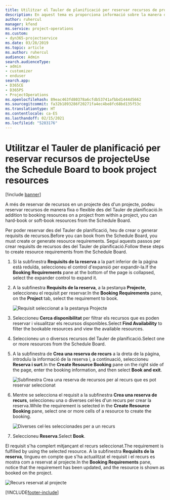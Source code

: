 ```yaml
---
title: Utilitzar el Tauler de planificació per reservar recursos de projecte
description: En aquest tema es proporciona informació sobre la manera de reservar els recursos.
author: ruhercul
manager: kfend
ms.service: project-operations
ms.custom:
- dyn365-projectservice
ms.date: 03/28/2019
ms.topic: article
ms.author: ruhercul
audience: Admin
search.audienceType:
- admin
- customizer
- enduser
search.app:
- D365CE
- D365PS
- ProjectOperations
ms.openlocfilehash: 89eac463fd80378a6cfdb53741afbbd1444d5662
ms.sourcegitcommit: fa32b1893286f20271fa4ec4be8fc68bd135f53c
ms.translationtype: HT
ms.contentlocale: ca-ES
ms.lasthandoff: 02/15/2021
ms.locfileid: "5283176"
---
```

# <a name="use-the-schedule-board-to-book-project-resources"></a><span data-ttu-id="0de07-103">Utilitzar el Tauler de planificació per reservar recursos de projecte</span><span class="sxs-lookup"><span data-stu-id="0de07-103">Use the Schedule Board to book project resources</span></span>

[!include [banner](../includes/psa-now-project-operations.md)]

<span data-ttu-id="0de07-104">A més de reservar de recursos en un projecte des d'un projecte, podeu reservar recursos de manera fixa o flexible des del Tauler de planificació.</span><span class="sxs-lookup"><span data-stu-id="0de07-104">In addition to booking resources on a project from within a project, you can hard-book or soft-book resources from the Schedule Board.</span></span>

<span data-ttu-id="0de07-105">Per poder reservar des del Tauler de planificació, heu de crear o generar requisits de recursos.</span><span class="sxs-lookup"><span data-stu-id="0de07-105">Before you can book from the Schedule Board, you must create or generate resource requirements.</span></span> <span data-ttu-id="0de07-106">Segui aquests passos per crear requisits de recursos des del Tauler de planificació.</span><span class="sxs-lookup"><span data-stu-id="0de07-106">Follow these steps to create resource requirements from the Schedule Board.</span></span>

1. <span data-ttu-id="0de07-107">Si la subfinestra **Requisits de la reserva** a la part inferior de la pàgina està reduïda, seleccioneu el control d'expansió per expandir-la.</span><span class="sxs-lookup"><span data-stu-id="0de07-107">If the **Booking Requirements** pane at the bottom of the page is collapsed, select the expander control to expand it.</span></span>
2. <span data-ttu-id="0de07-108">A la subfinestra **Requisits de la reserva**, a la pestanya **Projecte**, seleccioneu el requisit per reservar.</span><span class="sxs-lookup"><span data-stu-id="0de07-108">In the **Booking Requirements** pane, on the **Project** tab, select the requirement to book.</span></span>

    ![Requisit seleccionat a la pestanya Projecte](media/Resource-Management-image73.png)

3. <span data-ttu-id="0de07-110">Seleccioneu **Cerca disponibilitat** per filtrar els recursos que es poden reservar i visualitzar els recursos disponibles.</span><span class="sxs-lookup"><span data-stu-id="0de07-110">Select **Find Availability** to filter the bookable resources and view the available resources.</span></span> 
4. <span data-ttu-id="0de07-111">Seleccioneu un o diversos recursos del Tauler de planificació.</span><span class="sxs-lookup"><span data-stu-id="0de07-111">Select one or more resources from the Schedule Board.</span></span> 
5. <span data-ttu-id="0de07-112">A la subfinestra de **Crea una reserva de recurs** a la dreta de la pàgina, introduïu la informació de la reserva i, a continuació, seleccioneu **Reserva i surt**.</span><span class="sxs-lookup"><span data-stu-id="0de07-112">In the **Create Resource Booking** pane on the right side of the page, enter the booking information, and then select **Book and exit**.</span></span>

    ![Subfinestra Crea una reserva de recursos per al recurs que es pot reservar seleccionat](media/Resource-Management-image74.png)

6. <span data-ttu-id="0de07-114">Mentre se selecciona el requisit a la subfinestra **Crea una reserva de recurs**, seleccioneu una o diverses cel·les d'un recurs per crear la reserva.</span><span class="sxs-lookup"><span data-stu-id="0de07-114">While the requirement is selected in the **Create Resource Booking** pane, select one or more cells of a resource to create the booking.</span></span>

    ![Diverses cel·les seleccionades per a un recurs](media/Resource-Management-image75.png)

7. <span data-ttu-id="0de07-116">Seleccioneu **Reserva**.</span><span class="sxs-lookup"><span data-stu-id="0de07-116">Select **Book**.</span></span>

<span data-ttu-id="0de07-117">El requisit s'ha complert mitjançant el recurs seleccionat.</span><span class="sxs-lookup"><span data-stu-id="0de07-117">The requirement is fulfilled by using the selected resource.</span></span> <span data-ttu-id="0de07-118">A la subfinestra **Requisits de la reserva**, tingueu en compte que s'ha actualitzat el requisit i el recurs es mostra com a reservat al projecte.</span><span class="sxs-lookup"><span data-stu-id="0de07-118">In the **Booking Requirements** pane, notice that the requirement has been updated, and the resource is shown as booked on the project.</span></span>

![Recurs reservat al projecte](media/Resource-Management-image76.png)


[!INCLUDE[footer-include](../includes/footer-banner.md)]
